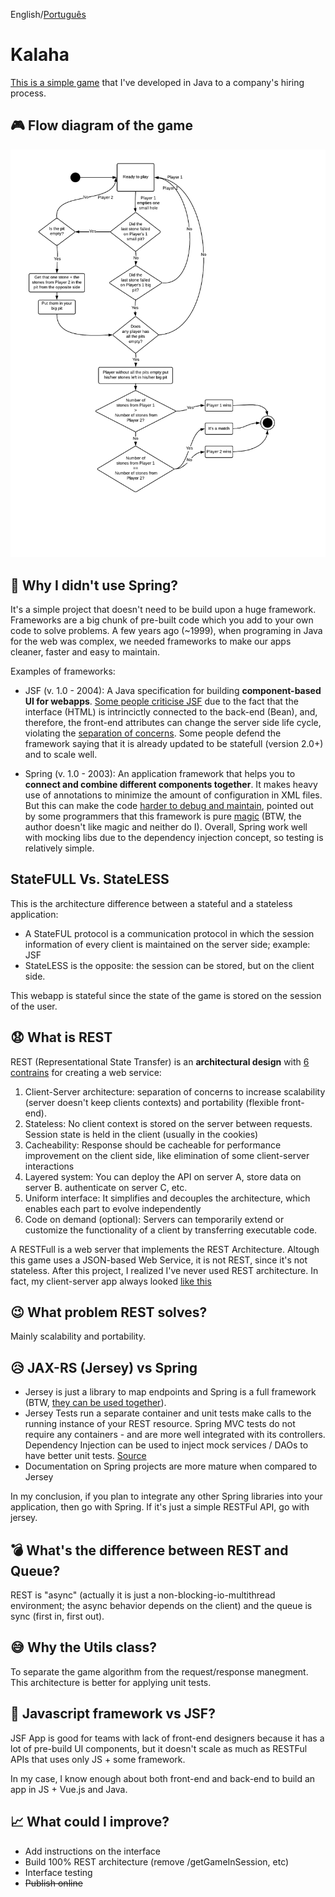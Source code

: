 English/[Português](https://gitlab.com/gabepk.ape/kalaha/blob/master/README.pt.md)

# Kalaha

[This is a simple game](https://gabepk-kalaha.herokuapp.com/) that I've developed in Java to a company's hiring process.

## :video_game: Flow diagram of the game

![Flow Diagram](https://raw.githubusercontent.com/gabepk/kalaha/master/kalaha/WebContent/resources/img/flow-diagram.png?raw=true "Flow Diagram")

## :book: Why I didn't use Spring?

It's a simple project that doesn't need to be build upon a huge framework. Frameworks are a big chunk of pre-built code which you add 
to your own code to solve problems. A few years ago (~1999), when programing in Java for the web was complex, we needed frameworks to 
make our apps cleaner, faster and easy to maintain.

Examples of frameworks:

* JSF (v. 1.0 - 2004): A Java specification for building **component-based UI for webapps**. [Some people criticise JSF](https://dzone.com/articles/why-you-should-avoid-jsf) due to the fact that the interface (HTML) is intrincictly connected to the back-end (Bean), and, therefore, the front-end attributes can change the server side life cycle, violating the [separation of concerns](https://en.wikipedia.org/wiki/Separation_of_concerns). Some people defend the framework saying that it is already updated to be statefull (version 2.0+) and to scale well.

* Spring (v. 1.0 - 2003): An application framework that helps you to **connect and combine different components together**. It makes heavy use of annotations to minimize the amount of configuration in XML files. But this can make the code [harder to debug and maintain](https://www.quora.com/What-are-some-criticisms-of-the-Spring-Framework), pointed out by some programmers that this framework is pure [magic](http://samatkinson.com/why-i-hate-spring/) (BTW, the author doesn't like magic and neither do I). Overall, Spring work well with mocking libs due to the dependency injection concept, so testing is relatively simple.

## State**FULL** Vs. State**LESS**

This is the architecture difference between a stateful and a stateless application:

* A StateFUL protocol is a communication protocol in which the session information of every client is maintained on the server side; example: JSF
* StateLESS is the opposite: the session can be stored, but on the client side. 

This webapp is stateful since the state of the game is stored on the session of the user.

## :anguished: What is REST

REST (Representational State Transfer) is an **architectural design** with [6 contrains](https://restfulapi.net/rest-architectural-constraints/#uniform-interface) for creating a web service:
1. Client-Server architecture: separation of concerns to increase scalability (server doesn't keep clients contexts) and portability (flexible front-end).
2. Stateless: No client context is stored on the server between requests. Session state is held in the client (usually in the cookies)
3. Cacheability: Response should be cacheable for performance improvement on the client side, like elimination of some client-server interactions
4. Layered system: You can deploy the API on server A, store data on server B. authenticate on server C, etc.
5. Uniform interface: It simplifies and decouples the architecture, which enables each part to evolve independently
6. Code on demand (optional): Servers can temporarily extend or customize the functionality of a client by transferring executable code.

A RESTFull is a web server that implements the REST Architecture.
Altough this game uses a JSON-based Web Service, it is not REST, since it's not stateless.
After this project, I realized I've never used REST architecture. In fact, my client-server app always looked 
[like this](https://fernandofranzini.wordpress.com/2015/10/20/gerenciando-http-session-em-rest-com-jax-rs/)


## :wink: What problem REST solves?

Mainly scalability and portability.

## :disappointed_relieved: JAX-RS (Jersey) vs Spring

* Jersey is just a library to map endpoints and Spring is a full framework (BTW, [they can be used together](https://dzone.com/articles/lets-compare-jax-rs-vs-spring-for-rest-endpoints)).
* Jersey Tests run a separate container and unit tests make calls to the running instance of your REST resource. Spring MVC tests do not require any containers - and are more well integrated with its controllers. Dependency Injection can be used to inject mock services / DAOs to have better unit tests. [Source](https://stackoverflow.com/questions/26824423/what-is-the-difference-among-spring-rest-service-and-jersey-rest-service-and-spr)
* Documentation on Spring projects are more mature when compared to Jersey

In my conclusion, if you plan to integrate any other Spring libraries into your application, then go with Spring. 
If it's just a simple RESTFul API, go with jersey.

## :bomb: What's the difference between REST and Queue?

REST is "async" (actually it is just a non-blocking-io-multithread environment; the async behavior depends on the client) and the queue is sync (first in, first out).

## :sweat_smile: Why the Utils class?

To separate the game algorithm from the request/response manegment. This architecture is better for applying unit tests.

## :art: Javascript framework vs JSF?

JSF App is good for teams with lack of front-end designers because it has a lot of pre-build UI components, 
but it doesn't scale as much as RESTFul APIs that uses only JS + some framework.

In my case, I know enough about both front-end and back-end to build an app in JS + Vue.js and Java.

## :chart_with_upwards_trend: What could I improve?

* Add instructions on the interface
* Build 100% REST architecture (remove /getGameInSession, etc)
* Interface testing
* ~~Publish online~~